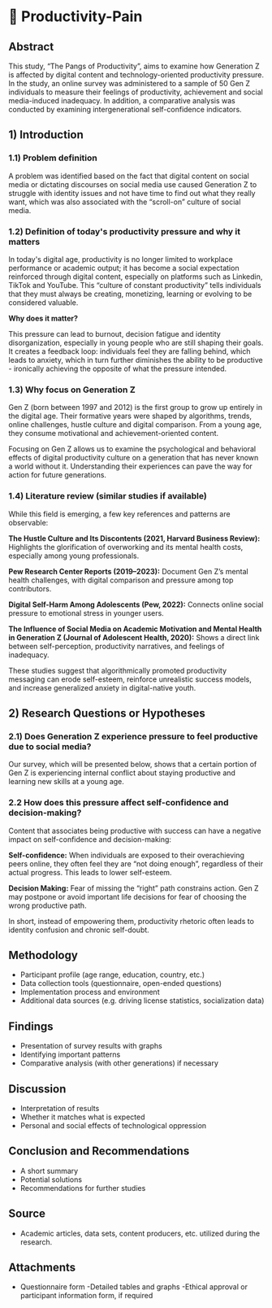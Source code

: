 # 📱 Productivity-Pain
## Abstract
This study, “The Pangs of Productivity”, aims to examine how Generation Z is affected by digital content and technology-oriented productivity pressure. In the study, an online survey was administered to a sample of 50 Gen Z individuals to measure their feelings of productivity, achievement and social media-induced inadequacy. In addition, a comparative analysis was conducted by examining intergenerational self-confidence indicators. 

## 1) Introduction
### 1.1) Problem definition
A problem was identified based on the fact that digital content on social media or dictating discourses on social media use caused Generation Z to struggle with identity issues and not have time to find out what they really want, which was also associated with the “scroll-on” culture of social media.

### 1.2) Definition of today's productivity pressure and why it matters
In today's digital age, productivity is no longer limited to workplace performance or academic output; it has become a social expectation reinforced through digital content, especially on platforms such as Linkedin, TikTok and YouTube. This “culture of constant productivity” tells individuals that they must always be creating, monetizing, learning or evolving to be considered valuable.

**Why does it matter?**

This pressure can lead to burnout, decision fatigue and identity disorganization, especially in young people who are still shaping their goals. It creates a feedback loop: individuals feel they are falling behind, which leads to anxiety, which in turn further diminishes the ability to be productive - ironically achieving the opposite of what the pressure intended.

### 1.3) Why focus on Generation Z
Gen Z (born between 1997 and 2012) is the first group to grow up entirely in the digital age. Their formative years were shaped by algorithms, trends, online challenges, hustle culture and digital comparison. From a young age, they consume motivational and achievement-oriented content.

Focusing on Gen Z allows us to examine the psychological and behavioral effects of digital productivity culture on a generation that has never known a world without it. Understanding their experiences can pave the way for action for future generations.

### 1.4) Literature review (similar studies if available)
While this field is emerging, a few key references and patterns are observable:

**The Hustle Culture and Its Discontents (2021, Harvard Business Review):** Highlights the glorification of overworking and its mental health costs, especially among young professionals.

**Pew Research Center Reports (2019–2023):** Document Gen Z’s mental health challenges, with digital comparison and pressure among top contributors.

**Digital Self-Harm Among Adolescents (Pew, 2022):** Connects online social pressure to emotional stress in younger users.

**The Influence of Social Media on Academic Motivation and Mental Health in Generation Z (Journal of Adolescent Health, 2020):** Shows a direct link between self-perception, productivity narratives, and feelings of inadequacy.

These studies suggest that algorithmically promoted productivity messaging can erode self-esteem, reinforce unrealistic success models, and increase generalized anxiety in digital-native youth.

## 2) Research Questions or Hypotheses
### 2.1) Does Generation Z experience pressure to feel productive due to social media?
Our survey, which will be presented below, shows that a certain portion of Gen Z is experiencing internal conflict about staying productive and learning new skills at a young age.

### 2.2 How does this pressure affect self-confidence and decision-making?
Content that associates being productive with success can have a negative impact on self-confidence and decision-making:

**Self-confidence:** When individuals are exposed to their overachieving peers online, they often feel they are “not doing enough”, regardless of their actual progress. This leads to lower self-esteem.

**Decision Making:** Fear of missing the “right” path constrains action. Gen Z may postpone or avoid important life decisions for fear of choosing the wrong productive path.

In short, instead of empowering them, productivity rhetoric often leads to identity confusion and chronic self-doubt.







## Methodology
- Participant profile (age range, education, country, etc.)
- Data collection tools (questionnaire, open-ended questions)
- Implementation process and environment
- Additional data sources (e.g. driving license statistics, socialization data)

## Findings
- Presentation of survey results with graphs
- Identifying important patterns
- Comparative analysis (with other generations) if necessary

## Discussion
- Interpretation of results
- Whether it matches what is expected
- Personal and social effects of technological oppression

## Conclusion and Recommendations
- A short summary
- Potential solutions
- Recommendations for further studies


## Source
- Academic articles, data sets, content producers, etc. utilized during the research.

## Attachments
- Questionnaire form
-Detailed tables and graphs
-Ethical approval or participant information form, if required
